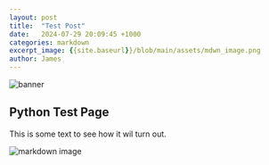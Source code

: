 ```yaml
---
layout: post
title:  "Test Post"
date:   2024-07-29 20:09:45 +1000
categories: markdown
excerpt_image: {{site.baseurl}}/blob/main/assets/mdwn_image.png
author: James 
---
```


![banner]({{site.baseurl}}/blob/main/assets/mdwn_image.png)


## Python Test Page 

This is some text to see how it wil turn out.

![markdown image](https://blog.bit.ai/wp-content/uploads/2017/12/Markdown-FB.png)